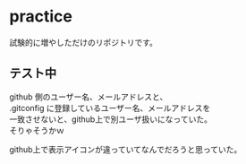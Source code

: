 practice
========

試験的に増やしただけのリポジトリです。

## テスト中
github 側のユーザー名、メールアドレスと、  
.gitconfig に登録しているユーザー名、メールアドレスを  
一致させないと、github上で別ユーザ扱いになっていた。  
そりゃそうかｗ  

github上で表示アイコンが違っていてなんでだろうと思っていた。

